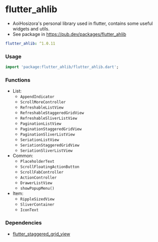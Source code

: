 # flutter_ahlib

+ AoiHosizora's personal library used in flutter, contains some useful widgets and utils.
+ See package in https://pub.dev/packages/flutter_ahlib

```yaml
flutter_ahlib: ^1.0.11
```

### Usage

```dart
import 'package:flutter_ahlib/flutter_ahlib.dart';
```

### Functions

+ List:
    + `AppendIndicator`
    + `ScrollMoreController`
    + `RefreshableListView`
    + `RefreshableStaggeredGridView`
    + `RefreshableSliverListView`
    + `PaginationListView`
    + `PaginationStaggeredGridView`
    + `PaginationSliverListView`
    + `SeriationListView`
    + `SeriationStaggeredGridView`
    + `SeriationSliverListView`
+ Common:
    + `PlaceholderText`
    + `ScrollFloatingActionButton`
    + `ScrollFabController`
    + `ActionController`
    + `DrawerListView`
    + `showPopupMenu()`
+ Item:
    + `RippleSizedView`
    + `SliverContainer`
    + `IconText`

### Dependencies

+ [flutter_staggered_grid_view](https://pub.dev/packages/flutter_staggered_grid_view)
